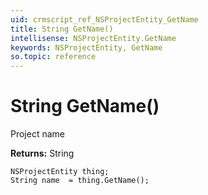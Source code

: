 ```yaml
---
uid: crmscript_ref_NSProjectEntity_GetName
title: String GetName()
intellisense: NSProjectEntity.GetName
keywords: NSProjectEntity, GetName
so.topic: reference
---
```


# String GetName()

Project name

**Returns:** String

```crmscript
NSProjectEntity thing;
String name  = thing.GetName();
```

